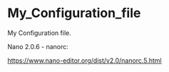# My_Configuration_file
My Configuration file.

Nano 2.0.6 - nanorc:

https://www.nano-editor.org/dist/v2.0/nanorc.5.html
